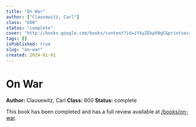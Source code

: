 ```yaml
---
title: "On War"
author: ["Clausewitz, Carl"]
class: "600"
status: "complete"
cover: "http://books.google.com/books/content?id=iY4yZEkphNgC&printsec=frontcover&img=1&zoom=1&edge=curl&source=gbs_api"
tags: []
isPublished: true
slug: "on-war"
created: 2024-01-01
---
```


# On War

**Author:** Clausewitz, Carl
**Class:** 600
**Status:** complete

This book has been completed and has a full review available at [/books/on-war](/books/on-war).